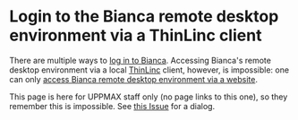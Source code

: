 # Login to the Bianca remote desktop environment via a ThinLinc client

There are multiple ways to [log in to Bianca](login_bianca.md).
Accessing Bianca's remote desktop environment via a
local [ThinLinc](../software/thinlinc.md) client, however,
is impossible: one can only [access Bianca remote desktop environment via a website](login_bianca_remote_desktop_website.md).

This page is here for UPPMAX staff only (no page links to this one),
so they remember this is impossible.
See [this Issue](https://github.com/UPPMAX/UPPMAX-documentation/issues/38)
for a dialog.

